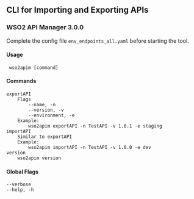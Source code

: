 ## CLI for Importing and Exporting APIs
### WSO2 API Manager 3.0.0

Complete the config file `env_endpoints_all.yaml` before starting the tool.

#### Usage 
     wso2apim [command]
#### Commands
    exportAPI
        Flags
            --name, -n
            --version, -v
            --environment, -e
        Example:
            wso2apim exportAPI -n TestAPI -v 1.0.1 -e staging
    importAPI
        Similar to exportAPI
        Example:
            wso2apim importAPI -n TestAPI -v 1.0.0 -e dev
    version
        wso2apim version 
#### Global Flags
    --verbose
    --help, -h
